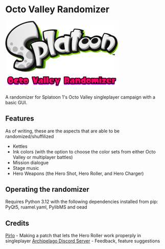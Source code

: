 # Octo Valley Randomizer
<img src="assets/repo_assets/Octo Valley Randomizer logo.png?raw=true" width="70%">

A randomizer for Splatoon 1's Octo Valley singleplayer campaign with a basic GUI.

## Features
As of writing, these are the aspects that are able to be randomized/shuffilized
- Kettles
- Ink colors (with the option to choose the color sets from either Octo Valley or multiplayer battles)
- Mission dialogue
- Stage music
- Hero Weapons (the Hero Shot, Hero Roller, and Hero Charger)

## Operating the randomizer

Requires Python 3.12 with the following dependencies installed from pip: PyQt5, ruamel.yaml, PylibMS and oead


## Credits

[Pirlo](https://twitter.com/0x1CAA9C5C) - Making a patch that lets the Hero Roller work properply in singleplayer
[Archipelago Discord Server](https://discord.gg/8Z65BR2) - Feedback, feature suggestions
